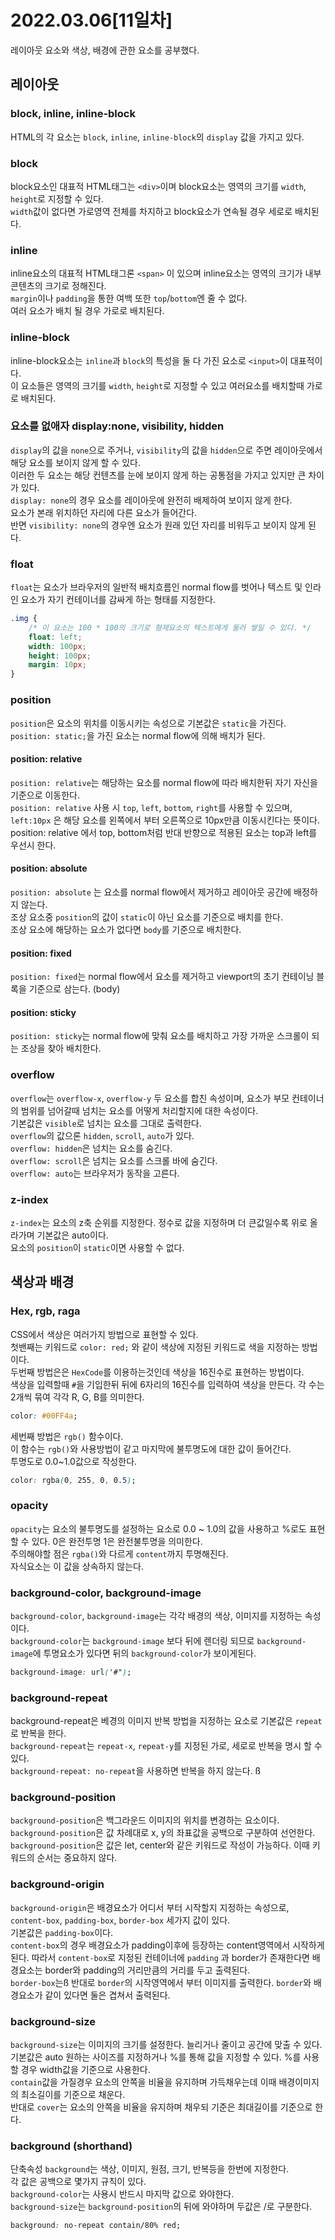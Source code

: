 # 2022.03.06[11일차]

레이아웃 요소와 색상, 배경에 관한 요소를 공부했다.  

## 레이아웃

### block, inline, inline-block

HTML의 각 요소는 `block`, `inline`, `inline-block`의 `display` 값을 가지고 있다.  

### block

block요소인 대표적 HTML태그는 `<div>`이며 block요소는 영역의 크기를 `width`, `height`로 지정할 수 있다.  
`width`값이 없다면 가로영역 전체를 차지하고 block요소가 연속될 경우 세로로 배치된다.

### inline

inline요소의 대표적 HTML태그론 `<span>`
이 있으며 inline요소는 영역의 크기가 내부 콘텐츠의 크기로 정해진다.  
`margin`이나 `padding`을 통한 여백 또한 `top`/`bottom`엔 줄 수 없다.  
여러 요소가 배치 될 경우 가로로 배치된다.

### inline-block

inline-block요소는 `inline`과 `block`의 특성을 둘 다 가진 요소로 `<input>`이 대표적이다.  
이 요소들은 영역의 크기를 `width`, `height`로 지정할 수 있고 여러요소를 배치할때 가로로 배치된다.

### 요소를 없애자 display:none, visibility, hidden

`display`의 값을 `none`으로 주거나, `visibility`의 값을 `hidden`으로 주면 레이아웃에서 해당 요소를 보이지 않게 할 수 있다.  
이러한 두 요소는 해당 컨텐츠를 눈에 보이지 않게 하는 공통점을 가지고 있지만 큰 차이가 있다.  
`display: none`의 경우 요소를 레이아웃에 완전히 배제하여 보이지 않게 한다.  
요소가 본래 위치하던 자리에 다른 요소가 들어간다.  
반면 `visibility: none`의 경우엔 요소가 원래 있던 자리를 비워두고 보이지 않게 된다.

### float

`float`는 요소가 브라우저의 일반적 배치흐름인 normal flow를 벗어나 텍스트 및 인라인 요소가 자기 컨테이너를 감싸게 하는 형태를 지정한다.

```css
.img {
    /* 이 요소는 100 * 100의 크기로 형제요소의 텍스트에게 둘러 쌓일 수 있다. */
    float: left;
    width: 100px;
    height: 100px;
    margin: 10px;
}
```

### position

`position`은 요소의 위치를 이동시키는 속성으로 기본값은 `static`을 가진다.  
`position: static;`을 가진 요소는 normal flow에 의해 배치가 된다.

#### position: relative

`position: relative`는 해당하는 요소를 normal flow에 따라 배치한뒤 자기 자신을 기준으로 이동한다.  
`position: relative` 사용 시 `top`, `left`, `bottom`, `right`를 사용할 수 있으며, `left:10px` 은 해당 요소를 왼쪽에서 부터 오른쪽으로 10px만큼 이동시킨다는 뜻이다. position: relative 에서 top, bottom처럼 반대 반향으로 적용된 요소는 top과 left를 우선시 한다.

#### position: absolute

`position: absolute` 는 요소를 normal flow에서 제거하고 레이아웃 공간에 배정하지 않는다.  
조상 요소중 `position`의 값이 `static`이 아닌 요소를 기준으로 배치를 한다.  
조상 요소에 해당하는 요소가 없다면 `body`를 기준으로 배치한다.

#### position: fixed

`position: fixed`는 normal flow에서 요소를 제거하고 viewport의 초기 컨테이닝 블록을 기준으로 삼는다. (body)

#### position: sticky

`position: sticky`는 normal flow에 맞춰 요소를 배치하고 가장 가까운 스크롤이 되는 조상을 찾아 배치한다.


### overflow

`overflow`는 `overflow-x`, `overflow-y` 두 요소를 합친 속성이며, 요소가 부모 컨테이너의 범위를 넘어갈때 넘치는 요소를 어떻게 처리할지에 대한 속성이다.  
기본값은 `visible`로 넘치는 요소를 그대로 출력한다.  
`overflow`의 값으론 `hidden`, `scroll`, `auto`가 있다.  
`overflow: hidden`은 넘치는 요소를 숨긴다.  
`overflow: scroll`은 넘치는 요소를 스크롤 바에 숨긴다.  
`overflow: auto`는 브라우저가 동작을 고른다.

### z-index

`z-index`는 요소의 z축 순위를 지정한다. 정수로 값을 지정하며 더 큰값일수록 위로 올라가며 기본값은 auto이다.  
요소의 `position`이 `static`이면 사용할 수 없다.

## 색상과 배경

### Hex, rgb, raga

CSS에서 색상은 여러가지 방법으로 표현할 수 있다.  
첫밴째는 키워드로 `color: red;` 와 같이 색상에 지정된 키워드로 색을 지정하는 방법이다.  
두번째 방법은은 `HexCode`를 이용하는것인데 색상을 16진수로 표현하는 방법이다.  
색상을 입력할때 `#`을 기입한뒤 뒤에 6자리의 16진수를 입력하여 색상을 만든다. 각 수는 2개씩 묶여 각각 R, G, B를 의미한다.

```css
color: #00FF4a;
```

세번째 방법은 `rgb()` 함수이다.  
이 함수는 `rgb()`와 사용방법이 같고 마지막에 불투명도에 대한 값이 들어간다.  
투명도로 0.0~1.0값으로 작성한다.

```css
color: rgba(0, 255, 0, 0.5);
```

### opacity

`opacity`는 요소의 불투명도를 설정하는 요소로 0.0 ~ 1.0의 값을 사용하고 %로도 표현할 수 있다. 0은 완전투명 1은 완전불투명을 의미한다.  
주의해야할 점은 `rgba()`와 다르게 `content`까지 투명해진다.  
자식요소는 이 값을 상속하지 않는다.


### background-color, background-image

`background-color`, `background-image`는 각각 배경의 색상, 이미지를 지정하는 속성이다.  
`background-color`는 `background-image` 보다 뒤에 렌더링 되므로 `background-image`에 투명요소가 있다면 뒤의 `background-color`가 보이게된다.

```css
background-image: url('#");
```

### background-repeat

background-repeat은 베경의 이미지 반복 방법을 지정하는 요소로 기본값은 `repeat`로 반복을 한다.  
`background-repeat`는 `repeat-x`, `repeat-y`를 지정된 가로, 세로로 반복을 명시 할 수 있다.  
`background-repeat: no-repeat`을 사용하면 반복을 하지 않는다.
ß
### background-position

`background-position`은 백그라운드 이미지의 위치를 변경하는 요소이다.  
`background-position`은 값 차례대로 x, y의 좌표값을 공백으로 구분하여 선언한다.  
`background-position`은 값은 let, center와 같은 키워드로 작성이 가능하다. 이때 키워드의 순서는 중요하지 않다.

### background-origin

`background-origin`은 배경요소가 어디서 부터 시작할지 지정하는 속성으로, `content-box`, `padding-box`, `border-box` 세가지 값이 있다.  
기본값은 `padding-box`이다.  
`content-box`의 경우 배경요소가 padding이후에 등장하는 content영역에서 시작하게 된다. 따라서 `content-box`로 지정된 컨테이너에 `padding` 과 border가 존재한다면 배경요소는 border와 padding의 거리만큼의 거리를 두고 출력된다.  
`border-box`는ß 반대로 `border`의 시작영역에서 부터 이미지를 출력한다. `border`와 배경요소가 같이 있다면 둘은 겹쳐서 출력된다.

### background-size

`background-size`는 이미지의 크기를 설정한다. 늘리거나 줄이고 공간에 맞출 수 있다. 기본값은 auto 원하는 사이즈를 지정하거나 %를 통해 값을 지정할 수 있다. %를 사용할 경우 width값을 기준으로 사용한다.  
`contain`값을 가질경우 요소의 안쪽을 비율을 유지하며 가득채우는데 이때 배경이미지의 최소길이를 기준으로 채운다.  
반대로 `cover`는 요소의 안쪽을 비율을 유지하며 채우되 기준은 최대길이를 기준으로 한다.

### background (shorthand)

단축속성 `background`는 색상, 이미지, 원점, 크기, 반복등을 한번에 지정한다.  
각 값은 공백으로 몇가지 규칙이 있다.  
`background-color`는 사용시 반드시 마지막 값으로 와야한다.  
`background-size`는 `background-position`의 뒤에 와야하며 두값은 /로 구분한다.

```css
background: no-repeat contain/80% red;
```
